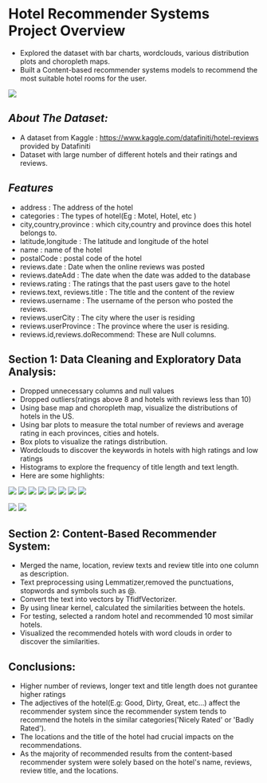 # Hotel Recommender Systems Project Overview 
* Explored the dataset with bar charts, wordclouds, various distribution plots and choropleth maps.
* Built a Content-based recommender systems models to recommend the most suitable hotel rooms for the user.

 
 ![](/images/hotel_page.jpg)
 
## *About The Dataset:*
* A dataset from Kaggle : https://www.kaggle.com/datafiniti/hotel-reviews provided by Datafiniti
* Dataset with large number of different hotels and their ratings and reviews.

## *Features*
* address : The address of the hotel
* categories : The types of hotel(Eg : Motel, Hotel, etc )
* city,country,province : which city,country and province does this hotel belongs to.
* latitude,longitude : The latitude and longitude of the hotel
* name : name of the hotel
* postalCode : postal code of the hotel
* reviews.date : Date when the online reviews was posted
* reviews.dateAdd : The date when the date was added to the database
* reviews.rating : The ratings that the past users gave to the hotel
* reviews.text, reviews.title : The title and the content of the review
* reviews.username : The username of the person who posted the reviews.
* reviews.userCity : The city where the user is residing
* reviews.userProvince : The province where the user is residing.
* reviews.id,reviews.doRecommend: These are Null columns.

## Section 1: Data Cleaning and Exploratory Data Analysis:
* Dropped unnecessary columns and null values
* Dropped outliers(ratings above 8 and hotels with reviews less than 10)
* Using base map and choropleth map, visualize the distributions of hotels in the US.
* Using bar plots to measure the total number of reviews and average rating in each provinces, cities and hotels.
* Box plots to visualize the ratings distribution.
* Wordclouds to discover the keywords in hotels with high ratings and low ratings
* Histograms to explore the frequency of title length and text length.
* Here are some highlights:

![](/images/hotel_province.jpg)
![](/images/hotel_cities.jpg)
![](/images/hotel_pro_rat.jpg.jpg)
![](/images/hotel_cit_rat.jpg.jpg)
![](/images/hotel_dist.jpg)
![](/images/hotel_hist1.jpg)
![](/images/hotel_dist2.jpg)
![](/images/hotel_heatmap.jpg)

![](/images/nice_hotels.jpg)
![](/images/bad_hotels.jpg)



## Section 2: Content-Based Recommender System:
* Merged the name, location, review texts and review title into one column as description.
* Text preprocessing using Lemmatizer,removed the punctuations, stopwords and symbols such as @.
* Convert the text into vectors by TfidfVectorizer.
* By using linear kernel, calculated the similarities between the hotels.
* For testing, selected a random hotel and recommended 10 most similar hotels.
* Visualized the recommended hotels with word clouds in order to discover the similarities.
        
## Conclusions:
* Higher number of reviews, longer text and title length does not gurantee higher ratings
* The adjectives of the hotel(E.g: Good, Dirty, Great, etc...) affect the recommender system since the recommender system tends to recommend the hotels in the similar categories('Nicely Rated' or 'Badly Rated').
* The locations and the title of the hotel had crucial impacts on the recommendations.
* As the majority of recommended results from the content-based recommender system were solely based on the hotel's name, reviews, review title, and the locations. 
